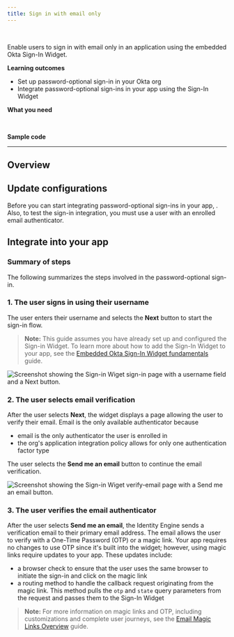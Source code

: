 ```yaml
---
title: Sign in with email only
---
```


<ApiLifecycle access="ie" /><br>

Enable users to sign in with email only in an application using the embedded Okta Sign-In Widget.

**Learning outcomes**

* Set up password-optional sign-in in your Okta org
* Integrate password-optional sign-ins in your app using the Sign-In Widget

**What you need**

<StackSnippet snippet="whatyouneed" />
</br>

**Sample code**

<StackSnippet snippet="samplecode" />

---

## Overview

## Update configurations

Before you can start integrating password-optional sign-ins in your app, <StackSnippet snippet="setupoktaorg" inline/>. Also, to test the sign-in integration, you must use a user with an enrolled email authenticator.

## Integrate into your app

### Summary of steps

The following summarizes the steps involved in the password-optional sign-in.

<StackSnippet snippet="integrationsummary" />

### 1. The user signs in using their username

The user enters their username and selects the **Next** button to start the sign-in flow.

> **Note:** This guide assumes you have already set up and configured the Sign-in Widget. To learn more about how to add the Sign-In Widget to your app, see the [Embedded Okta Sign-In Widget fundamentals](docs/guides/embedded-siw/main/) guide.

<div class="half">

![Screenshot showing the Sign-in Wiget sign-in page with a username field and a Next button.](/img/pwd-optional/pwd-optional-widget-sign-in-page.png)

</div>

### 2. The user selects email verification

After the user selects **Next**, the widget displays a page allowing the user to verify their email. Email is the only available authenticator because

* email is the only authenticator the user is enrolled in
* the org's application integration policy allows for only one authentication factor type

The user selects the **Send me an email** button to continue the email verification.

<div class="half">

![Screenshot showing the Sign-in Wiget verify-email page with a Send me an email button.](/img/pwd-optional/pwd-optional-widget-send-email-page.png)

</div>

### 3. The user verifies the email authenticator

After the user selects **Send me an email**, the Identity Engine sends a verification email to their primary email address. The email allows the user to verify with a One-Time Password (OTP) or a magic link. Your app requires no changes to use OTP since it's built into the widget; however, using magic links require updates to your app. These updates include:

* a browser check to ensure that the user uses the same browser to initiate the sign-in and click on the magic link
* a routing method to handle the callback request originating from the magic link. This method pulls the `otp` and `state` query parameters from the request and passes them to the Sign-In Widget

>**Note:** For more information on magic links and OTP, including customizations and complete user journeys, see the [Email Magic Links Overview](docs/guides/email-magic-links-overview/main/) guide.

<StackSnippet snippet="integrationsteps" />
